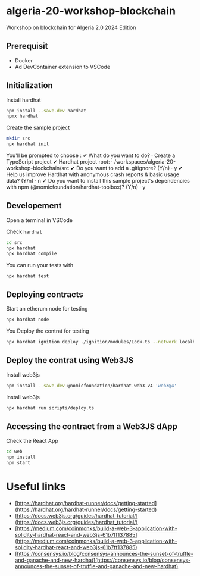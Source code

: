 # algeria-20-workshop-blockchain
Workshop on blockchain for Algeria 2.0  2024 Edition

## Prerequisit 

- Docker
- Ad DevContainer extension to VSCode 

## Initialization

Install hardhat
```bash
npm install --save-dev hardhat
npmx hardhat
```

Create the sample project
```bash
mkdir src
npx hardhat init
```
You'll be prompted to choose :
✔ What do you want to do? · Create a TypeScript project
✔ Hardhat project root: · /workspaces/algeria-20-workshop-blockchain/src
✔ Do you want to add a .gitignore? (Y/n) · y
✔ Help us improve Hardhat with anonymous crash reports & basic usage data? (Y/n) · n
✔ Do you want to install this sample project's dependencies with npm (@nomicfoundation/hardhat-toolbox)? (Y/n) · y


## Developement 

Open a terminal in VSCode 

Check `hardhat`
```bash
cd src
npx hardhat
npx hardhat compile
```

You can run your tests with
```bash
npx hardhat test
```

## Deploying contracts 

Start an etherum node for testing 
```bash
npx hardhat node
```

You Deploy the contrat for testing
```bash
npx hardhat ignition deploy ./ignition/modules/Lock.ts --network localhost
```

## Deploy the contrat using Web3JS

Install web3js
```bash
npm install --save-dev @nomicfoundation/hardhat-web3-v4 'web3@4'
```

Install web3js
```bash
npx hardhat run scripts/deploy.ts
```

## Accessing the contract from a Web3JS dApp

Check the React App
```bash
cd web
npm install
npm start
```

# Useful links 

- [https://hardhat.org/hardhat-runner/docs/getting-started](https://hardhat.org/hardhat-runner/docs/getting-started)
- [https://docs.web3js.org/guides/hardhat_tutorial/](https://docs.web3js.org/guides/hardhat_tutorial/)
- [https://medium.com/coinmonks/build-a-web-3-application-with-solidity-hardhat-react-and-web3js-61b7ff137885](https://medium.com/coinmonks/build-a-web-3-application-with-solidity-hardhat-react-and-web3js-61b7ff137885)
- [https://consensys.io/blog/consensys-announces-the-sunset-of-truffle-and-ganache-and-new-hardhat](https://consensys.io/blog/consensys-announces-the-sunset-of-truffle-and-ganache-and-new-hardhat)
